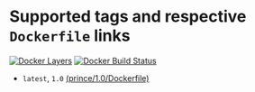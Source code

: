 # Supported tags and respective `Dockerfile` links
[![Docker Layers](https://images.microbadger.com/badges/image/ardeveloppement/prince.svg)][microbadger]
[![Docker Build Status](https://img.shields.io/docker/build/ardeveloppement/prince.svg)][dockerstore]

* `latest`, `1.0` [(prince/1.0/Dockerfile)](https://github.com/ArDeveloppement/docker-images/blob/master/prince/1.0/Dockerfile)

[microbadger]: https://microbadger.com/images/ardeveloppement/prince
[dockerstore]: https://store.docker.com/community/images/ardeveloppement/prince
